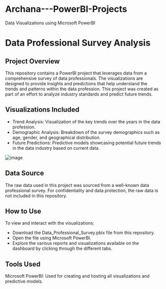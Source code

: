 # Archana---PowerBI-Projects
Data Visualizations using Microsoft PowerBI
# Data Professional Survey Analysis

## Project Overview
This repository contains a PowerBI project that leverages data from a comprehensive survey of data professionals. The visualizations are designed to provide insights and predictions that help understand the trends and patterns within the data profession. This project was created as part of an effort to analyze industry standards and predict future trends.

## Visualizations Included
* Trend Analysis: Visualization of the key trends over the years in the data profession.
* Demographic Analysis: Breakdown of the survey demographics such as age, gender, and geographical distribution.
* Future Predictions: Predictive models showcasing potential future trends in the data industry based on current data.

![image](https://github.com/Archana1305/Archana---PowerBI-Projects/assets/125312913/b1c045db-5d89-4fde-ad03-0e7b8ab6b941)

  
## Data Source
The raw data used in this project was sourced from a well-known data professional survey. For confidentiality and data protection, the raw data is not included in this repository.

## How to Use
To view and interact with the visualizations:
* Download the Data_Professional_Survey.pbix file from this repository.
* Open the file using Microsoft PowerBI.
* Explore the various reports and visualizations available on the dashboard by clicking through the different tabs.
  
## Tools Used
Microsoft PowerBI: Used for creating and hosting all visualizations and predictive models.
